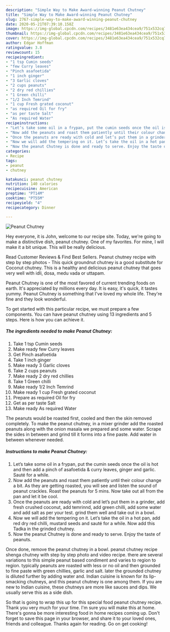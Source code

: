 ```yaml
---
description: "Simple Way to Make Award-winning Peanut Chutney"
title: "Simple Way to Make Award-winning Peanut Chutney"
slug: 2767-simple-way-to-make-award-winning-peanut-chutney
date: 2020-05-21T07:39:10.158Z
image: https://img-global.cpcdn.com/recipes/3481e63ea434cea9/751x532cq70/peanut-chutney-recipe-main-photo.jpg
thumbnail: https://img-global.cpcdn.com/recipes/3481e63ea434cea9/751x532cq70/peanut-chutney-recipe-main-photo.jpg
cover: https://img-global.cpcdn.com/recipes/3481e63ea434cea9/751x532cq70/peanut-chutney-recipe-main-photo.jpg
author: Edgar Hoffman
ratingvalue: 3.8
reviewcount: 15
recipeingredient:
- "1 tsp Cumin seeds"
- "few Curry leaves"
- "Pinch asafoetida"
- "1 inch ginger"
- "3 Garlic cloves"
- "2 cups peanuts"
- "2 dry red chillies"
- "1 Green chilli"
- "1/2 Inch Temrind"
- "1 cup Fresh grated coconut"
- "as required Oil for fry"
- "as per taste Salt"
- "As required Water"
recipeinstructions:
- "Let’s take some oil in a frypan, put the cumin seeds once the oil is hot and then add a pinch of asafoetida &amp; curry leaves, ginger and garlic. Sauté for a while."
- "Now add the peanuts and roast them patiently until their colour change a bit. As they are getting roasted, you will see and listen the sound of peanut crackles. Roast the peanuts for 5 mins. Now take out all from the pan and let it be cool."
- "Once the peanuts are ready with cold and let’s put them in a grinder, add fresh crushed coconut, add temrinnd, add green chilli, add some water and add salt as per your test. grind them well and take out in a bowl."
- "Now we will add the tempering on it. Let’s take the oil in a hot pan, add red dry red chilli, mustard seeds and sauté for a while. Now add this Tadka in the grinded chutney."
- "Now the peanut Chutney is done and ready to serve. Enjoy the taste of peanuts."
categories:
- Recipe
tags:
- peanut
- chutney

katakunci: peanut chutney 
nutrition: 140 calories
recipecuisine: American
preptime: "PT14M"
cooktime: "PT55M"
recipeyield: "4"
recipecategory: Dinner

---
```



![Peanut Chutney](https://img-global.cpcdn.com/recipes/3481e63ea434cea9/751x532cq70/peanut-chutney-recipe-main-photo.jpg)

Hey everyone, it is John, welcome to our recipe site. Today, we're going to make a distinctive dish, peanut chutney. One of my favorites. For mine, I will make it a bit unique. This will be really delicious.

Read Customer Reviews &amp; Find Best Sellers. Peanut chutney recipe with step by step photos - This quick groundnut chutney is a good substitute for Coconut chutney. This is a healthy and delicious peanut chutney that goes very well with idli, dosa, medu vada or uttapam.

Peanut Chutney is one of the most favored of current trending foods on earth. It's appreciated by millions every day. It is easy, it's quick, it tastes yummy. Peanut Chutney is something that I've loved my whole life. They're fine and they look wonderful.


To get started with this particular recipe, we must prepare a few components. You can have peanut chutney using 13 ingredients and 5 steps. Here is how you can achieve it.

<!--inarticleads1-->

##### The ingredients needed to make Peanut Chutney:

1. Take 1 tsp Cumin seeds
1. Make ready few Curry leaves
1. Get Pinch asafoetida
1. Take 1 inch ginger
1. Make ready 3 Garlic cloves
1. Take 2 cups peanuts
1. Make ready 2 dry red chillies
1. Take 1 Green chilli
1. Make ready 1/2 Inch Temrind
1. Make ready 1 cup Fresh grated coconut
1. Prepare as required Oil for fry
1. Get as per taste Salt
1. Make ready As required Water


The peanuts would be roasted first, cooled and then the skin removed completely. To make the peanut chutney, in a mixer grinder add the roasted peanuts along with the onion masala we prepared and some water. Scrape the sides in between and grind till it forms into a fine paste. Add water in between whenever needed. 

<!--inarticleads2-->

##### Instructions to make Peanut Chutney:

1. Let’s take some oil in a frypan, put the cumin seeds once the oil is hot and then add a pinch of asafoetida &amp; curry leaves, ginger and garlic. Sauté for a while.
1. Now add the peanuts and roast them patiently until their colour change a bit. As they are getting roasted, you will see and listen the sound of peanut crackles. Roast the peanuts for 5 mins. Now take out all from the pan and let it be cool.
1. Once the peanuts are ready with cold and let’s put them in a grinder, add fresh crushed coconut, add temrinnd, add green chilli, add some water and add salt as per your test. grind them well and take out in a bowl.
1. Now we will add the tempering on it. Let’s take the oil in a hot pan, add red dry red chilli, mustard seeds and sauté for a while. Now add this Tadka in the grinded chutney.
1. Now the peanut Chutney is done and ready to serve. Enjoy the taste of peanuts.


Once done, remove the peanut chutney in a bowl. peanut chutney recipe shenga chutney with step by step photo and video recipe. there are several variations to this simple peanut based condiment and varies to region to region. typically peanuts are roasted with less or no oil and then grounded to fine paste with green chillies, garlic and salt. later the grounded chutney is diluted further by adding water and. Indian cuisine is known for its lip-smacking chutneys, and this peanut chutney is one among them. If you are new to Indian cuisine, these chutneys are more like sauces and dips. We usually serve this as a side dish. 

So that is going to wrap this up for this special food peanut chutney recipe. Thank you very much for your time. I'm sure you will make this at home. There's gonna be more interesting food in home recipes coming up. Don't forget to save this page in your browser, and share it to your loved ones, friends and colleague. Thanks again for reading. Go on get cooking!
